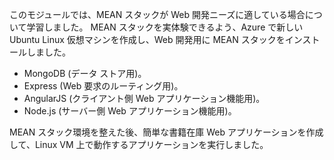 このモジュールでは、MEAN スタックが Web 開発ニーズに適している場合について学習しました。 MEAN スタックを実体験できるよう、Azure で新しい Ubuntu Linux 仮想マシンを作成し、Web 開発用に MEAN スタックをインストールしました。

- MongoDB (データ ストア用)。
- Express (Web 要求のルーティング用)。
- AngularJS (クライアント側 Web アプリケーション機能用)。
- Node.js (サーバー側 Web アプリケーション機能用)。

MEAN スタック環境を整えた後、簡単な書籍在庫 Web アプリケーションを作成して、Linux VM 上で動作するアプリケーションを実行しました。
